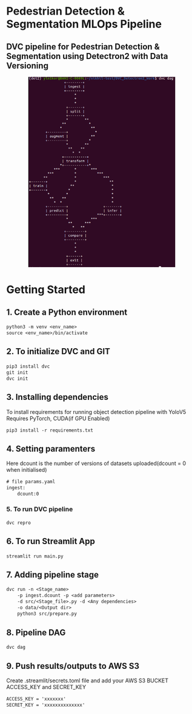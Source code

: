 # Pedestrian Detection & Segmentation MLOps Pipeline

## DVC pipeline for Pedestrian Detection & Segmentation using Detectron2 with Data Versioning

<p align="center">
    <img src="screenshots/detectron2_dvc_dag.png" alt="Pipeline screenshot" title="DVC Pipeline" height="500">
</p>


# Getting Started
## 1. Create a Python environment
```shell
python3 -m venv <env_name>
source <env_name>/bin/activate
```

## 2. To initialize DVC and GIT
```shell
pip3 install dvc
git init
dvc init
```

## 3. Installing dependencies
To install requirements for running object detection pipeline with YoloV5
Requires PyTorch, CUDA(if GPU Enabled)
```shell
pip3 install -r requirements.txt
````

## 4. Setting paramenters
Here dcount is the number of versions of datasets uploaded(dcount = 0 when initialised)
```
# file params.yaml
ingest:
    dcount:0
```

### 5. To run DVC pipeline
```shell
dvc repro
```

## 6. To run Streamlit App
```shell
streamlit run main.py
```

## 7. Adding pipeline stage

```shell
dvc run -n <Stage_name> 
    -p ingest.dcount -p <add parameters> 
    -d src/<Stage_file>.py -d <Any dependencies>
    -o data/<Output dir> 
    python3 src/prepare.py
```

## 8. Pipeline DAG
```shell
dvc dag
```

## 9. Push results/outputs to AWS S3
Create .streamlit/secrets.toml file and add your AWS S3 BUCKET ACCESS_KEY and SECRET_KEY

```
ACCESS_KEY = 'xxxxxxx'
SECRET_KEY = 'xxxxxxxxxxxxxx'
```
